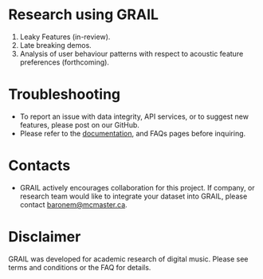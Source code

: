 # Research using GRAIL
1. Leaky Features (in-review).
2. Late breaking demos.
3. Analysis of user behaviour patterns with respect to acoustic feature preferences (forthcoming).

# Troubleshooting
* To report an issue with data integrity, API services, or to suggest new features, please post on our GitHub.
* Please refer to the [documentation](documentation.md), and FAQs pages before inquiring.

# Contacts
* GRAIL actively encourages collaboration for this project. If company, or research team would like to integrate your dataset into GRAIL, please contact baronem@mcmaster.ca.

# Disclaimer
GRAIL was developed for academic research of digital music. Please see terms and conditions or the FAQ for details. 

